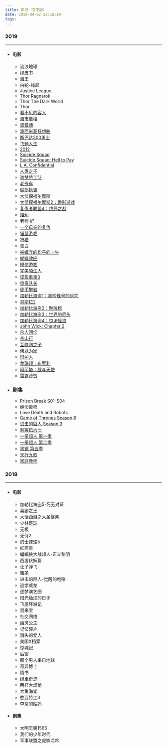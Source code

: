 ```yaml
---
title: 影记（文字版）
date: 2019-04-02 22:16:19
tags:
---
```

### 2019

---

+ #### 电影
  - 流浪地球
  - 绿皮书
  - 海王
  - 白蛇-缘起
  - Justice League
  - Thor Ragnarok
  - Thor The Dark World
  - Thor
  - [看不见的客人](https://movie.douban.com/subject/26580232/)
  - [海市蜃楼](https://movie.douban.com/subject/30164448/)
  - [调音师](https://movie.douban.com/subject/30334073/)
  - [波西米亚狂想曲](https://movie.douban.com/subject/5300054/)
  - [斯巴达300勇士](https://movie.douban.com/subject/1853176/)
  - [飞驰人生](https://movie.douban.com/subject/30163509/)
  - [2012](https://movie.douban.com/subject/3005875/)
  - [Suicide Squad](https://movie.douban.com/subject/3569910/)
  - [Suicide Squad: Hell to Pay](https://movie.douban.com/subject/27098363/)
  - [L.A. Confidential](https://movie.douban.com/subject/1292348/)
  - [人类之子](https://movie.douban.com/subject/1478064/)
  - [盗梦特工队](https://movie.douban.com/subject/30272143/)
  - [老爷车](https://movie.douban.com/subject/3026357/)
  - [偷拐抢骗](https://movie.douban.com/subject/1301171/)
  - [大侦探福尔摩斯](https://movie.douban.com/subject/2998270/)
  - [大侦探福尔摩斯2：诡影游戏](https://movie.douban.com/subject/4051753/)
  - [复仇者联盟4：终局之战](https://movie.douban.com/subject/26100958/)
  - [熔炉](https://movie.douban.com/subject/5912992/)
  - [老师·好 ](https://movie.douban.com/subject/27663742/)
  - [一个母亲的复仇](https://movie.douban.com/subject/26996734/)
  - [猫鼠游戏](https://movie.douban.com/subject/1305487/)
  - [狩猎](https://movie.douban.com/subject/6985810/)
  - [告白](https://movie.douban.com/subject/4268598/)
  - [被嫌弃的松子的一生](https://movie.douban.com/subject/1787291/)
  - [蝴蝶效应](https://movie.douban.com/subject/1292343/)
  - [模仿游戏](https://movie.douban.com/subject/10463953/)
  - [完美陌生人](https://movie.douban.com/subject/26614893/)
  - [谍影重重3](https://movie.douban.com/subject/1578507/)
  - [惊奇队长](https://movie.douban.com/subject/26213252/)
  - [徒手攀岩](https://movie.douban.com/subject/30167509/)
  - [加勒比海盗1：黑珍珠号的诅咒](https://movie.douban.com/subject/1298070/)
  - [哥斯拉2](https://movie.douban.com/subject/25890017/)
  - [加勒比海盗2：聚魂棺](https://movie.douban.com/subject/1315574/)
  - [加勒比海盗3：世界的尽头](https://movie.douban.com/subject/1418192/)
  - [加勒比海盗4：惊涛怪浪](https://movie.douban.com/subject/1418192/)
  - [John Wick: Chapter 2](https://movie.douban.com/subject/26333560/)
  - [杀人回忆](https://movie.douban.com/subject/1300299/)
  - [釜山行](https://movie.douban.com/subject/25986180/)
  - [互联网之子](https://movie.douban.com/subject/25785114/)
  - [何以为家](https://movie.douban.com/subject/30170448/)
  - [辩护人](https://movie.douban.com/subject/21937445/)
  - [龙珠超：布罗利](https://movie.douban.com/subject/27607378/)
  - [阿丽塔：战斗天使](https://movie.douban.com/subject/1652592/)
  - [雷霆沙赞](https://movie.douban.com/subject/2244426/)
+ ### 剧集
  - Prison Break S01-S04
  - 绝命毒师
  - Love Death and Robots
  - [Game of Thrones Season 8](https://movie.douban.com/subject/26584183/)
  - [进击的巨人 Season 3](https://movie.douban.com/subject/30353357/)
  - [刺客伍六七](https://movie.douban.com/subject/27624762/)
  - [一拳超人 第一季](https://movie.douban.com/subject/26339248/)
  - [一拳超人 第二季](https://movie.douban.com/subject/26882339/)
  - [黑镜 第五季](https://movie.douban.com/subject/30161936/)
  - [天行九歌](https://movie.douban.com/subject/26184588/)
  - [家庭教师](https://movie.douban.com/subject/1998268/)
### 2018

---

+ #### 电影

  - 加勒比海盗5-死无对证
  - 喜剧之王
  - 大话西游之大圣娶亲
  - 少林足球
  - 无极
  - 死侍2
  - 的士速递5
  - 红高粱
  - 蝙蝠侠大战超人-正义黎明
  - 西游伏妖篇
  - 让子弹飞
  - 赌圣
  - 进击的巨人-觉醒的咆哮
  - 逃学威龙
  - 逐梦演艺圈
  - 阳光灿烂的日子
  - 飞屋环游记
  - 鼠来宝
  - 社交网络
  - 幽灵公主
  - 记忆碎片
  - 消失的爱人
  - 美国X档案
  - 惊魂记
  - 后窗
  - 那个男人来自地球
  - 奇异博士
  - 情书
  - 绿里奇迹
  - 两杆大烟枪
  - 大鱼海棠
  - 憨豆特工3
  - 李茶的姑妈

+ #### 剧集

  - 大明王朝1566
  - 我们的少年时代
  - 军事联盟之虎啸龙吟